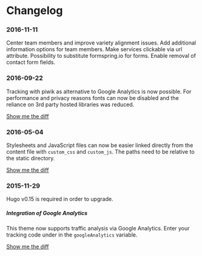 # Changelog

### 2016-11-11
Center team members and improve variety alignment issues.
Add additional information options for team members.
Make services clickable via url attribute.
Possibility to substitute formspring.io for forms.
Enable removal of contact form fields.

### 2016-09-22
Tracking with piwik as alternative to Google Analytics is now possible. For performance and privacy reasons fonts can now be disabled and the reliance on 3rd party hosted libraries was reduced.

[Show me the diff](https://github.com/digitalcraftsman/hugo-agency-theme/compare/bf89cf62acf794db3a387b39f8792df807ba1698...615f5242d0c2c20b2062545d48cf15125d9ca91d)

### 2016-05-04

Stylesheets and JavaScript files can now be easier linked directly from the content file with `custom_css` and `custom_js`. The paths need to be relative to the static directory.

[Show me the diff](https://github.com/digitalcraftsman/hugo-agency-theme/commit/178dc61b1b0ee09e6a00299ee2c2ee70168b0eba)

### 2015-11-29

Hugo v0.15 is required in order to upgrade.

##### Integration of Google Analytics

This theme now supports traffic analysis via Google Analytics. Enter your tracking code under in the `googleAnalytics` variable.

[Show me the diff](https://github.com/digitalcraftsman/hugo-agency-theme/commit/f603403388d962d93af8f24e917a5d980de9dc97)
